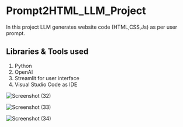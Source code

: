# Prompt2HTML_LLM_Project
In this project LLM generates website code (HTML,CSS,Js) as per user prompt.

## Libraries & Tools used

1. Python
2. OpenAI
3. Streamlit for user interface
4. Visual Studio Code as IDE

![Screenshot (32)](https://github.com/Prathamesh282001/PromptToHTML_LLM_Project/assets/122107260/b3171657-ffdd-4890-a7b9-3b317a183887)

![Screenshot (33)](https://github.com/Prathamesh282001/PromptToHTML_LLM_Project/assets/122107260/879e171a-db00-43f7-bc3c-a2f60b370e96)

![Screenshot (34)](https://github.com/Prathamesh282001/PromptToHTML_LLM_Project/assets/122107260/73187bcc-257e-4f0a-a85c-7c0835a978c0)
